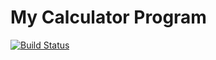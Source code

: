 # My Calculator Program
[![Build Status](https://app.travis-ci.com/mohamedrachid8892/calc_example.svg?branch=main)](https://app.travis-ci.com/mohamedrachid8892/calc_example)
